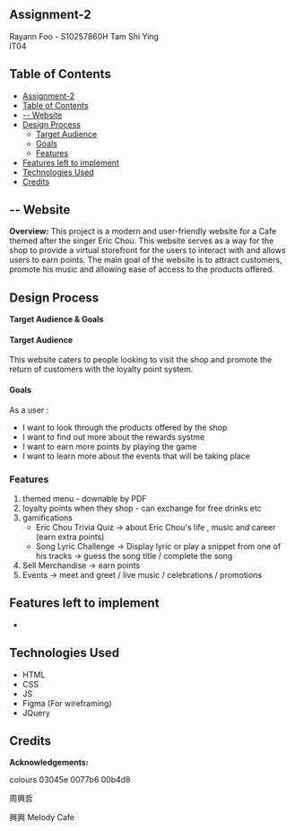 ## Assignment-2
Rayann Foo - S10257860H
Tam Shi Ying  
IT04 

## Table of Contents

- [Assignment-2](#assignment-2)
- [Table of Contents](#table-of-contents)
- [-- Website](#---website)
- [Design Process](#design-process)
    - [Target Audience](#target-audience)
    - [Goals](#goals)
  - [Features](#features)
- [Features left to implement](#features-left-to-implement)
- [Technologies Used](#technologies-used)
- [Credits](#credits)

## -- Website

**Overview:**
This project is a modern and user-friendly website for a Cafe themed after the singer Eric Chou. This website serves as a way for the shop to provide a virtual storefront for the users to interact with and allows users to earn points. The main goal of the website is to attract customers, promote his music and allowing ease of access to the products offered.

## Design Process

**Target Audience & Goals** 
#### Target Audience
This website caters to people looking to visit the shop and promote the return of customers with the loyalty point system.

#### Goals
As a user :
- I want to look through the products offered by the shop
- I want to find out more about the rewards systme
- I want to earn more points by playing the game
- I want to learn more about the events that will be taking place

### Features
1. themed menu - downable by PDF
2. loyalty points when they shop - can exchange for free drinks etc 
3. gamifications 
   - Eric Chou Trivia Quiz -> about Eric Chou's life , music and career (earn extra points)
   - Song Lyric Challenge -> Display lyric or play a snippet from one of his tracks -> guess the song title / complete the song
4. Sell Merchandise -> earn points 
5. Events -> meet and greet / live music / celebrations / promotions 
## Features left to implement
- 

## Technologies Used
- HTML
- CSS
- JS
- Figma (For wireframing)
- JQuery

## Credits
 

**Acknowledgements:**  



colours 
03045e
0077b6
00b4d8


周興哲

興興 Melody Cafe